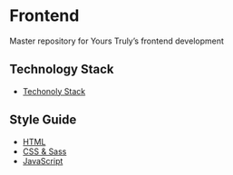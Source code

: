# Frontend
Master repository for Yours Truly’s frontend development

## Technology Stack
- [Techonoly Stack](https://stackshare.io/yours-truly/yours-truly)

## Style Guide
- [HTML](html.md)
- [CSS & Sass](css.md)
- [JavaScript](javascript.md)
